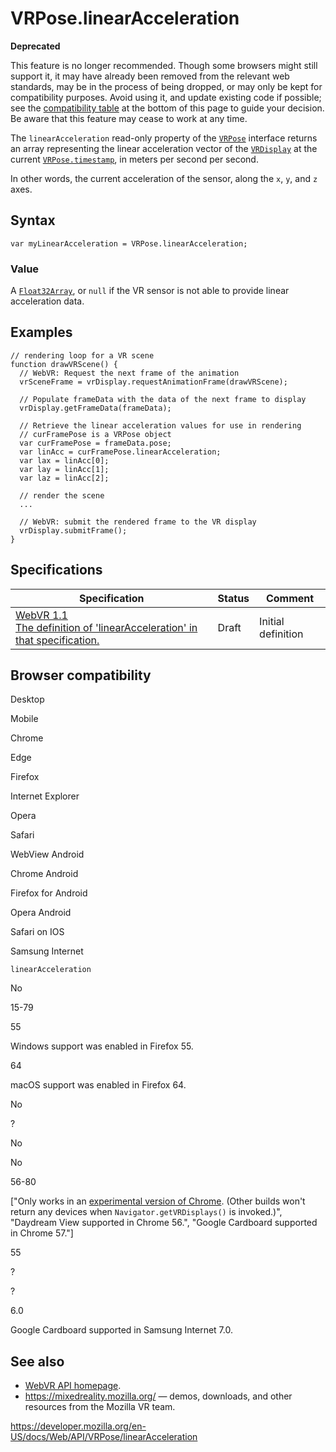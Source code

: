 VRPose.linearAcceleration
=========================

**Deprecated**

This feature is no longer recommended. Though some browsers might still support it, it may have already been removed from the relevant web standards, may be in the process of being dropped, or may only be kept for compatibility purposes. Avoid using it, and update existing code if possible; see the [compatibility table](#browser_compatibility) at the bottom of this page to guide your decision. Be aware that this feature may cease to work at any time.

The `linearAcceleration` read-only property of the [`VRPose`](../vrpose) interface returns an array representing the linear acceleration vector of the [`VRDisplay`](../vrdisplay) at the current [`VRPose.timestamp`](timestamp), in meters per second per second.

In other words, the current acceleration of the sensor, along the `x`, `y`, and `z` axes.

Syntax
------

    var myLinearAcceleration = VRPose.linearAcceleration;

### Value

A [`Float32Array`](https://developer.mozilla.org/en-US/docs/Web/JavaScript/Reference/Global_Objects/Float32Array), or `null` if the VR sensor is not able to provide linear acceleration data.

Examples
--------

    // rendering loop for a VR scene
    function drawVRScene() {
      // WebVR: Request the next frame of the animation
      vrSceneFrame = vrDisplay.requestAnimationFrame(drawVRScene);

      // Populate frameData with the data of the next frame to display
      vrDisplay.getFrameData(frameData);

      // Retrieve the linear acceleration values for use in rendering
      // curFramePose is a VRPose object
      var curFramePose = frameData.pose;
      var linAcc = curFramePose.linearAcceleration;
      var lax = linAcc[0];
      var lay = linAcc[1];
      var laz = linAcc[2];

      // render the scene
      ...

      // WebVR: submit the rendered frame to the VR display
      vrDisplay.submitFrame();
    }

Specifications
--------------

<table><thead><tr class="header"><th>Specification</th><th>Status</th><th>Comment</th></tr></thead><tbody><tr class="odd"><td><a href="https://immersive-web.github.io/webvr/spec/1.1/#dom-vrpose-linearacceleration">WebVR 1.1<br />
<span class="small">The definition of 'linearAcceleration' in that specification.</span></a></td><td><span class="spec-draft">Draft</span></td><td>Initial definition</td></tr></tbody></table>

Browser compatibility
---------------------

Desktop

Mobile

Chrome

Edge

Firefox

Internet Explorer

Opera

Safari

WebView Android

Chrome Android

Firefox for Android

Opera Android

Safari on IOS

Samsung Internet

`linearAcceleration`

No

15-79

55

Windows support was enabled in Firefox 55.

64

macOS support was enabled in Firefox 64.

No

?

No

No

56-80

\["Only works in an [experimental version of Chrome](https://webvr.info/get-chrome/). (Other builds won't return any devices when `Navigator.getVRDisplays()` is invoked.)", "Daydream View supported in Chrome 56.", "Google Cardboard supported in Chrome 57."\]

55

?

?

6.0

Google Cardboard supported in Samsung Internet 7.0.

See also
--------

-   [WebVR API homepage](../webvr_api).
-   <https://mixedreality.mozilla.org/> — demos, downloads, and other resources from the Mozilla VR team.

<a href="https://developer.mozilla.org/en-US/docs/Web/API/VRPose/linearAcceleration" class="_attribution-link">https://developer.mozilla.org/en-US/docs/Web/API/VRPose/linearAcceleration</a>
